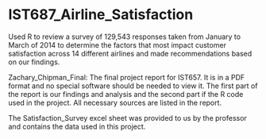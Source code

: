 # IST687_Airline_Satisfaction

Used R to review a survey of 129,543 responses taken from January to March of 2014 to determine the factors that most impact customer satisfaction across 14 different airlines and made recommendations based on our findings. 

Zachary_Chipman_Final: The final project report for IST657. It is in a PDF format and no special software should be needed to view it. The first part of the report is our findings and analysis and the second part if the R code used in the project. All necessary sources are listed in the report. 

The Satisfaction_Survey excel sheet was provided to us by the professor and contains the data used in this project.
